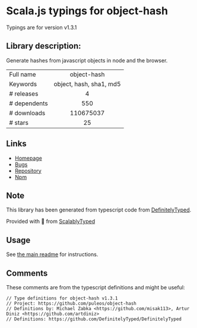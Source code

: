 
# Scala.js typings for object-hash

Typings are for version v1.3.1

## Library description:
Generate hashes from javascript objects in node and the browser.

|                    |                 |
| ------------------ | :-------------: |
| Full name          | object-hash |
| Keywords           | object, hash, sha1, md5 |
| # releases         | 4 |
| # dependents       | 550 |
| # downloads        | 110675037 |
| # stars            | 25 |

## Links
- [Homepage](https://github.com/puleos/object-hash)
- [Bugs](https://github.com/puleos/object-hash/issues)
- [Repository](https://github.com/puleos/object-hash)
- [Npm](https://www.npmjs.com/package/object-hash)
    


## Note
This library has been generated from typescript code from [DefinitelyTyped](https://definitelytyped.org).

Provided with :purple_heart: from [ScalablyTyped](https://github.com/oyvindberg/ScalablyTyped)

## Usage
See [the main readme](../../readme.md) for instructions.

## Comments

These comments are from the typescript definitions and might be useful:
```
// Type definitions for object-hash v1.3.1
// Project: https://github.com/puleos/object-hash
// Definitions by: Michael Zabka <https://github.com/misak113>, Artur Diniz <https://github.com/artdiniz>
// Definitions: https://github.com/DefinitelyTyped/DefinitelyTyped

```

